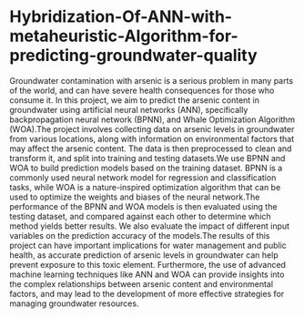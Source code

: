 # Hybridization-Of-ANN-with-metaheuristic-Algorithm-for-predicting-groundwater-quality
Groundwater contamination with arsenic is a serious problem in many parts of the world, and can have severe health consequences for those who consume it. In this project, we aim to predict the arsenic content in groundwater using artificial neural networks (ANN), specifically backpropagation neural network (BPNN), and Whale Optimization Algorithm (WOA).The project involves collecting data on arsenic levels in groundwater from various locations, along with information on environmental factors that may affect the arsenic content. The data is then preprocessed to clean and transform it, and split into training and testing datasets.We use BPNN and WOA to build prediction models based on the training dataset. BPNN is a commonly used neural network model for regression and classification tasks, while WOA is a nature-inspired optimization algorithm that can be used to optimize the weights and biases of the neural network.The performance of the BPNN and WOA models is then evaluated using the testing dataset, and compared against each other to determine which method yields better results. We also evaluate the impact of different input variables on the prediction accuracy of the models.The results of this project can have important implications for water management and public health, as accurate prediction of arsenic levels in groundwater can help prevent exposure to this toxic element. Furthermore, the use of advanced machine learning techniques like ANN and WOA can provide insights into the complex relationships between arsenic content and environmental factors, and may lead to the development of more effective strategies for managing groundwater resources.
